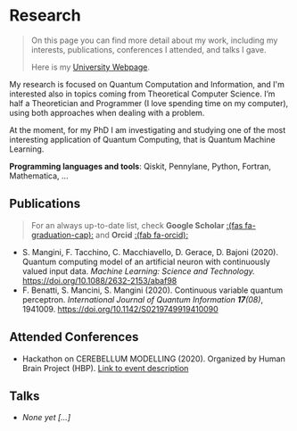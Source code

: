 # Research


> On this page you can find more detail about my work, including my interests, publications, conferences I attended, and talks I gave.
>
> Here is my [University Webpage](https://qubit.it/people/stefano-mangini/).


My research is focused on Quantum Computation and Information, and I'm interested also in topics coming from Theoretical Computer Science. I’m half a Theoretician and Programmer (I love spending time on my computer), using both approaches when dealing with a problem.

At the moment, for my PhD I am investigating and studying one of the most interesting application of Quantum Computing, that is Quantum Machine Learning.

**Programming languages and tools**: Qiskit, Pennylane, Python, Fortran, Mathematica, ...

## Publications
> For an always up-to-date list, check **Google Scholar** [:(fas fa-graduation-cap):](https://scholar.google.com/citations?user=u0e6lk0AAAAJ&hl) and **Orcid** [:(fab fa-orcid):](https://orcid.org/0000-0002-0056-0660)

* S. Mangini, F. Tacchino, C. Macchiavello, D. Gerace, D. Bajoni (2020). Quantum computing model of an artificial neuron with continuously valued input data. _Machine Learning: Science and Technology._ https://doi.org/10.1088/2632-2153/abaf98
* F. Benatti, S. Mancini, S. Mangini (2020). Continuous variable quantum perceptron. _International Journal of Quantum Information **17**(08)_, 1941009. https://doi.org/10.1142/S0219749919410090

## Attended Conferences
* Hackathon on CEREBELLUM MODELLING (2020). Organized by Human Brain Project (HBP). [Link to event description](https://www.humanbrainproject.eu/en/education/participatecollaborate/infrastructure-events-trainings/hackathon-on-cerebellum-modelling/)

## Talks
* _None yet [...]_

